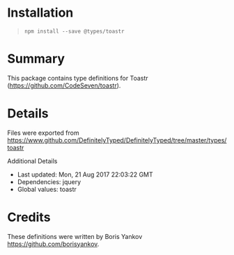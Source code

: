 # Installation
> `npm install --save @types/toastr`

# Summary
This package contains type definitions for Toastr (https://github.com/CodeSeven/toastr).

# Details
Files were exported from https://www.github.com/DefinitelyTyped/DefinitelyTyped/tree/master/types/toastr

Additional Details
 * Last updated: Mon, 21 Aug 2017 22:03:22 GMT
 * Dependencies: jquery
 * Global values: toastr

# Credits
These definitions were written by Boris Yankov <https://github.com/borisyankov>.
